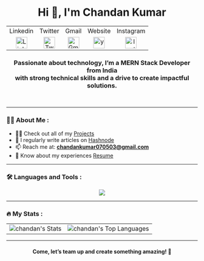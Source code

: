 <!-- This is the header section -->
<div id="header" align="center">
  
  <h1>Hi 👋, I'm Chandan Kumar</h1>
  
   <table>
     <tr>
       <td>Linkedin</td>
       <td>Twitter</td>
       <td>Gmail</td>
       <td>Website</td>
       <td>Instagram</td>
     </tr>
     <tr  align="center">
        <td>
          <a href="https://www.linkedin.com/in/chandanprogrammer"><img src="https://skillicons.dev/icons?i=linkedin" alt="Linkedin Badge" width="30"/></a>
        </td>
       <td>
          <a href="https://twitter.com/Chandan_2022"><img src="https://skillicons.dev/icons?i=twitter" alt="Twitter Badge" width="30"/></a>
        </td>
       <td>
           <a href="mailto:chandankumar070503@gmail.com"><img src="https://skillicons.dev/icons?i=gmail" alt="Gmail Badge" width="30"/></a>
        </td>
       <td>
          <a href="/"><img src="https://skillicons.dev/icons?i=yew" alt="yew Badge" width="30"/></a>
        </td>
       <td>
          <a href="https://www.instagram.com/chandanprogrammer"><img src="https://skillicons.dev/icons?i=instagram" alt="Instagram Badge" width="30"/></a>
        </td>
     </tr>
   </table>
  
  <h3>Passionate about technology, I’m a MERN Stack Developer from India <br> with strong technical skills and a drive to create impactful solutions.</h3>
</div>
<br>

---

### :man_technologist: About Me :

- 👨‍💻 Check out all of my [Projects](https://unichat-rouge.vercel.app)
- 📝 I regularly write articles on [Hashnode](https://chandanprogrammer.hashnode.dev/)
- 📫 Reach me at: **chandankumar070503@gmail.com**
- 📄 Know about my experiences [Resume](https://drive.google.com/file/d/16msrRZ0ReCa0iWhe8j34xxe8tZ9sEHkb/view)

---

### :hammer_and_wrench: Languages and Tools :

<div align="center">
    <img src="https://skillicons.dev/icons?i=html,css,js,ts,tailwind,mongodb,postgres,mysql,react,vite,nodejs,git,postman,docker,vscode,idea,netlify,figma,java" />
</div>

---

### :fire: My Stats :

<div align="center">
  <table>
    <tr>
      <td>
        <img src="https://github-readme-stats.vercel.app/api?username=chandanprogrammer&theme=vue-dark&show_icons=true&hide_border=true&count_private=true" alt="chandan's Stats" />
      </td>
      <td>
        <img src="https://github-readme-stats.vercel.app/api/top-langs/?username=chandanprogrammer&theme=vue-dark&show_icons=true&hide_border=true&layout=compact" alt="chandan's Top Languages" />
      </td>
    </tr>
  </table>
</div>

---

<div align="center">
  <h4>Come, let’s team up and create something amazing! 🚀</h4>
  <br><br>
</div>
